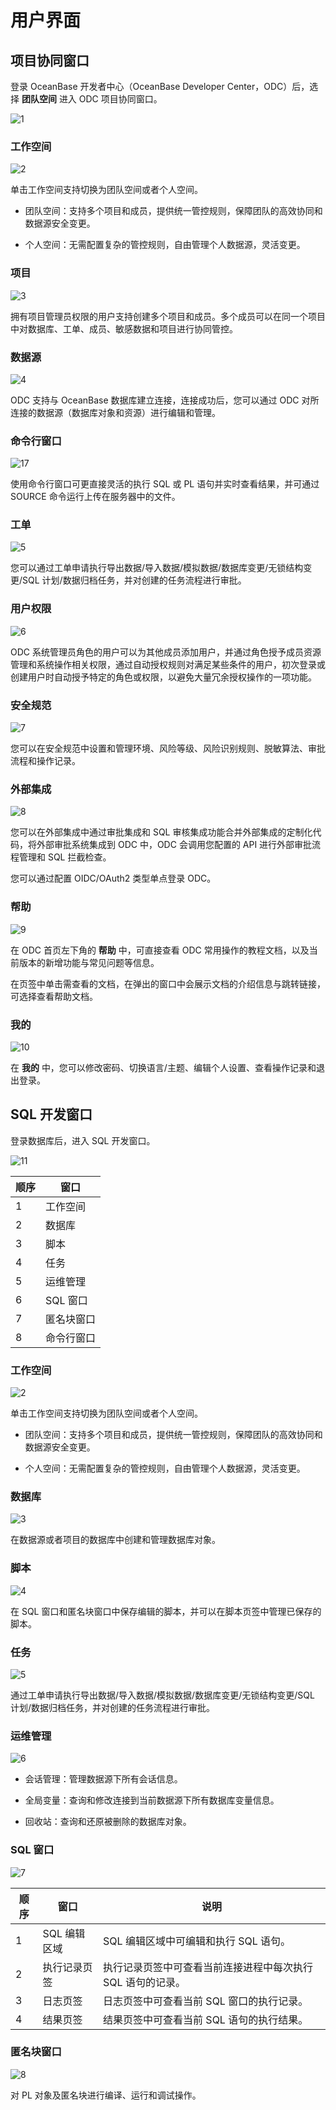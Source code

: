 # 用户界面

## 项目协同窗口

登录 OceanBase 开发者中心（OceanBase Developer Center，ODC）后，选择 **团队空间** 进入 ODC 项目协同窗口。

![1](https://obbusiness-private.oss-cn-shanghai.aliyuncs.com/doc/img/odc/420/odc%20console/project%20collaboration%20console/1.png)

### 工作空间

![2](https://obbusiness-private.oss-cn-shanghai.aliyuncs.com/doc/img/odc/420/odc%20console/project%20collaboration%20console/2.png)

单击工作空间支持切换为团队空间或者个人空间。

- 团队空间：支持多个项目和成员，提供统一管控规则，保障团队的高效协同和数据源安全变更。

- 个人空间：无需配置复杂的管控规则，自由管理个人数据源，灵活变更。


### 项目

![3](https://obbusiness-private.oss-cn-shanghai.aliyuncs.com/doc/img/odc/420/odc%20console/project%20collaboration%20console/3.png)

拥有项目管理员权限的用户支持创建多个项目和成员。多个成员可以在同一个项目中对数据库、工单、成员、敏感数据和项目进行协同管控。


### 数据源

![4](https://obbusiness-private.oss-cn-shanghai.aliyuncs.com/doc/img/odc/420/odc%20console/project%20collaboration%20console/4.png)

ODC 支持与 OceanBase 数据库建立连接，连接成功后，您可以通过 ODC 对所连接的数据源（数据库对象和资源）进行编辑和管理。

### 命令行窗口

![17](https://obbusiness-private.oss-cn-shanghai.aliyuncs.com/doc/img/odc/420/odc%20console/sql%20development%20console/9.png)

使用命令行窗口可更直接灵活的执行 SQL 或 PL 语句并实时查看结果，并可通过 SOURCE 命令运行上传在服务器中的文件。

### 工单

![5](https://obbusiness-private.oss-cn-shanghai.aliyuncs.com/doc/img/odc/420/odc%20console/project%20collaboration%20console/5.png)

您可以通过工单申请执行导出数据/导入数据/模拟数据/数据库变更/无锁结构变更/SQL 计划/数据归档任务，并对创建的任务流程进行审批。

### 用户权限

![6](https://obbusiness-private.oss-cn-shanghai.aliyuncs.com/doc/img/odc/420/odc%20console/project%20collaboration%20console/6.png)

ODC 系统管理员角色的用户可以为其他成员添加用户，并通过角色授予成员资源管理和系统操作相关权限，通过自动授权规则对满足某些条件的用户，初次登录或创建用户时自动授予特定的角色或权限，以避免大量冗余授权操作的一项功能。


### 安全规范

![7](https://obbusiness-private.oss-cn-shanghai.aliyuncs.com/doc/img/odc/420/odc%20console/project%20collaboration%20console/7.png)

您可以在安全规范中设置和管理环境、风险等级、风险识别规则、脱敏算法、审批流程和操作记录。

### 外部集成

![8](https://obbusiness-private.oss-cn-shanghai.aliyuncs.com/doc/img/odc/420/odc%20console/project%20collaboration%20console/8.png)

您可以在外部集成中通过审批集成和 SQL 审核集成功能合并外部集成的定制化代码，将外部审批系统集成到 ODC 中，ODC 会调用您配置的 API 进行外部审批流程管理和 SQL 拦截检查。

您可以通过配置 OIDC/OAuth2 类型单点登录 ODC。


### 帮助

![9](https://obbusiness-private.oss-cn-shanghai.aliyuncs.com/doc/img/odc/420/odc%20console/project%20collaboration%20console/9.png)

在 ODC 首页左下角的 **帮助** 中，可直接查看 ODC 常用操作的教程文档，以及当前版本的新增功能与常见问题等信息。

在页签中单击需查看的文档，在弹出的窗口中会展示文档的介绍信息与跳转链接，可选择查看帮助文档。

### 我的

![10](https://obbusiness-private.oss-cn-shanghai.aliyuncs.com/doc/img/odc/420/odc%20console/project%20collaboration%20console/10.png)

在 **我的** 中，您可以修改密码、切换语言/主题、编辑个人设置、查看操作记录和退出登录。


## SQL 开发窗口

登录数据库后，进入 SQL 开发窗口。

![11](https://obbusiness-private.oss-cn-shanghai.aliyuncs.com/doc/img/odc/420/200.overview/600.odc-console/11.png)

| 顺序 | 窗口 | 
| ------ | ------ | 
| 1 | 工作空间 |
| 2 | 数据库 |
| 3 | 脚本 |
| 4 | 任务 |
| 5 | 运维管理|
| 6 | SQL 窗口​|
| 7 | 匿名块窗口​|
| 8 | 命令行窗口​|

### 工作空间

![2](https://obbusiness-private.oss-cn-shanghai.aliyuncs.com/doc/img/odc/420/odc%20console/sql%20development%20console/2.png)

单击工作空间支持切换为团队空间或者个人空间。

- 团队空间：支持多个项目和成员，提供统一管控规则，保障团队的高效协同和数据源安全变更。

- 个人空间：无需配置复杂的管控规则，自由管理个人数据源，灵活变更。

### 数据库

![3](https://obbusiness-private.oss-cn-shanghai.aliyuncs.com/doc/img/odc/420/odc%20console/sql%20development%20console/3.png)

在数据源或者项目的数据库中创建和管理数据库对象。

### 脚本

![4](https://obbusiness-private.oss-cn-shanghai.aliyuncs.com/doc/img/odc/420/odc%20console/sql%20development%20console/4.png)

在 SQL 窗口和匿名块窗口中保存编辑的脚本，并可以在脚本页签中管理已保存的脚本。

### 任务

![5](https://obbusiness-private.oss-cn-shanghai.aliyuncs.com/doc/img/odc/420/odc%20console/sql%20development%20console/5.png)

通过工单申请执行导出数据/导入数据/模拟数据/数据库变更/无锁结构变更/SQL 计划/数据归档任务，并对创建的任务流程进行审批。

### 运维管理

![6](https://obbusiness-private.oss-cn-shanghai.aliyuncs.com/doc/img/odc/420/odc%20console/sql%20development%20console/6.png)

- 会话管理：管理数据源下所有会话信息。

- 全局变量：查询和修改连接到当前数据源下所有数据库变量信息。

- 回收站：查询和还原被删除的数据库对象。

### SQL 窗口

![7](https://obbusiness-private.oss-cn-shanghai.aliyuncs.com/doc/img/odc/420/odc%20console/sql%20development%20console/7.png)

| 顺序 | 窗口 |说明 | 
| ------ | ------ |------ | 
| 1 | SQL 编辑区域 |SQL 编辑区域中可编辑和执行 SQL 语句。|
| 2 | 执行记录页签 |执行记录页签中可查看当前连接进程中每次执行 SQL 语句的记录。|
| 3 | 日志页签 |日志页签中可查看当前 SQL 窗口的执行记录。|
| 4 | 结果页签 |结果页签中可查看当前 SQL 语句的执行结果。|

### 匿名块窗口

![8](https://obbusiness-private.oss-cn-shanghai.aliyuncs.com/doc/img/odc/420/200.overview/600.odc-console/19.png)

对 PL 对象及匿名块进行编译、运行和调试操作。